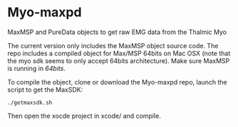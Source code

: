 # Myo-maxpd
MaxMSP and PureData objects to get raw EMG data from the Thalmic Myo

The current version only includes the MaxMSP object source code. The repo includes a compiled object for Max/MSP 64bits on Mac OSX (note that the myo sdk seems to only accept 64bits architecture). Make sure MaxMSP is running in *64bits*.

To compile the object, clone or download the Myo-maxpd repo, launch the script to get the MaxSDK:
```
./getmaxsdk.sh
```
Then open the xocde project in xcode/ and compile.
